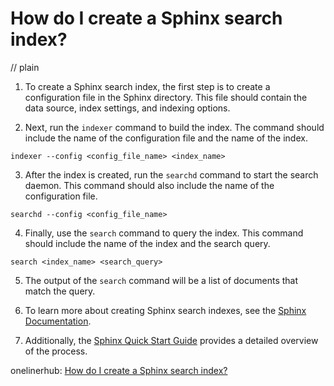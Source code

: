 # How do I create a Sphinx search index?
// plain

1. To create a Sphinx search index, the first step is to create a configuration file in the Sphinx directory. This file should contain the data source, index settings, and indexing options.

2. Next, run the `indexer` command to build the index. The command should include the name of the configuration file and the name of the index.

```
indexer --config <config_file_name> <index_name>
```

3. After the index is created, run the `searchd` command to start the search daemon. This command should also include the name of the configuration file.

```
searchd --config <config_file_name>
```

4. Finally, use the `search` command to query the index. This command should include the name of the index and the search query.

```
search <index_name> <search_query>
```

5. The output of the `search` command will be a list of documents that match the query.

6. To learn more about creating Sphinx search indexes, see the [Sphinx Documentation](http://sphinxsearch.com/docs/current.html).

7. Additionally, the [Sphinx Quick Start Guide](http://sphinxsearch.com/docs/current.html#quick-start-guide) provides a detailed overview of the process.

onelinerhub: [How do I create a Sphinx search index?](https://onelinerhub.com/sphinxsearch/how-do-i-create-a-sphinx-search-index)